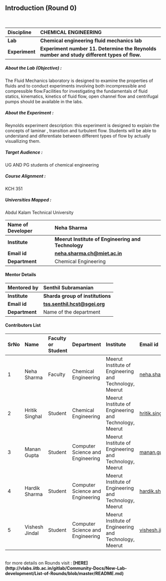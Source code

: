 ## Introduction (Round 0)

<br>

<b>Discipline | <b>CHEMICAL ENGINEERING
:--|:--|
<b> Lab | <b> Chemical engineering fluid mechanics lab
<b> Experiment|     <b> Experiment number 11. Determine the Reynolds number and study different types of flow.

<h5> About the Lab (Objective) : </h5>

The Fluid Mechanics laboratory is designed to examine the properties of fluids and to conduct experiments involving both incompressible and compressible flow.Facilities for investigating the fundamentals of fluid statics, kinematics, kinetics of fluid flow, open channel flow and  centrifugal pumps should be available in the labs.

<h5> About the Experiment : </h5>

Reynolds experiment description: this experiment is designed to explain the concepts of laminar , transition and turbulent flow. Students will be able to understand and diferentiate between different types of flow by actually visuallizing them.

<h5> Target Audience : </h5>

UG AND PG students of chemical engineering

<h5> Course Alignment : </h5>

KCH 351

<h5> Universities Mapped : </h5>

Abdul Kalam Technical University

<b>Name of Developer | <b> Neha Sharma
:--|:--|
<b> Institute | <b> Meerut Institute of Engineering and Technology
<b> Email id|     <b> neha.sharma.ch@miet.ac.in
<b> Department | Chemical Engineering

#### Mentor Details

<b>Mentored by | <b> Senthil Subramanian
:--|:--|
<b> Institute | <b> Sharda group of institutions
<b> Email id|     <b> tss.senthil.hcst@sgei.org
<b> Department | Name of the department

#### Contributors List

SrNo | Name | Faculty or Student | Department| Institute | Email id
:--|:--|:--|:--|:--|:--|
1 | Neha Sharma | Faculty | Chemical Engineering | Meerut Institute of Engineering and Technology, Meerut | neha.sharma.ch@miet.ac.in
2 | Hritik Singhal | Student | Chemical Engineering | Meerut Institute of Engineering and Technology, Meerut |hritik.singhal.ch.2017@miet.ac.in
3 | Manan Gupta | Student | Computer Science and Engineering | Meerut Institute of Engineering and Technology, Meerut |manan.gupta.cs.2018@miet.ac.in
4 | Hardik Sharma | Student | Computer Science and Engineering | Meerut Institute of Engineering and Technology, Meerut |hardik.sharma.cs.2018@miet.ac.in
5 | Vishesh Jindal | Student | Computer Science and Engineering | Meerut Institute of Engineering and Technology, Meerut |vishesh.jindal.cs.2018@miet.ac.in


<br>
for more details on Rounds visit : <b> [HERE](http://vlabs.iitb.ac.in/gitlab/Community-Docs/New-Lab-development/List-of-Rounds/blob/master/README.md) </b>
